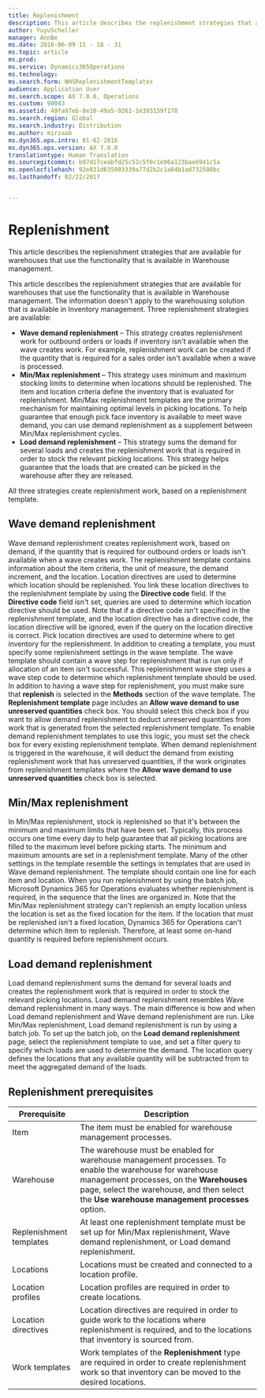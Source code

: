 ```yaml
---
title: Replenishment
description: This article describes the replenishment strategies that are available for warehouses that use the functionality that is available in Warehouse management.
author: YuyuScheller
manager: AnnBe
ms.date: 2016-06-09 11 - 18 - 31
ms.topic: article
ms.prod: 
ms.service: Dynamics365Operations
ms.technology: 
ms.search.form: WHSReplenishmentTemplates
audience: Application User
ms.search.scope: AX 7.0.0, Operations
ms.custom: 90043
ms.assetid: 49fa97eb-8e10-49a5-9261-1e393159f178
ms.search.region: Global
ms.search.industry: Distribution
ms.author: mirzaab
ms.dyn365.ops.intro: 01-02-2016
ms.dyn365.ops.version: AX 7.0.0
translationtype: Human Translation
ms.sourcegitcommit: b97d17ceabfd25c52c5f0c1e96a123bae6941c5a
ms.openlocfilehash: 92e831d635003339a77d2b2c1a84b1ad732508bc
ms.lasthandoff: 02/22/2017


---
```


# <a name="replenishment"></a>Replenishment

This article describes the replenishment strategies that are available for warehouses that use the functionality that is available in Warehouse management.

This article describes the replenishment strategies that are available for warehouses that use the functionality that is available in Warehouse management. The information doesn't apply to the warehousing solution that is available in Inventory management. Three replenishment strategies are available:

-   **Wave demand replenishment** – This strategy creates replenishment work for outbound orders or loads if inventory isn't available when the wave creates work. For example, replenishment work can be created if the quantity that is required for a sales order isn't available when a wave is processed.
-   **Min/Max replenishment** – This strategy uses minimum and maximum stocking limits to determine when locations should be replenished. The item and location criteria define the inventory that is evaluated for replenishment. Min/Max replenishment templates are the primary mechanism for maintaining optimal levels in picking locations. To help guarantee that enough pick face inventory is available to meet wave demand, you can use demand replenishment as a supplement between Min/Max replenishment cycles.
-   **Load demand replenishment** – This strategy sums the demand for several loads and creates the replenishment work that is required in order to stock the relevant picking locations. This strategy helps guarantee that the loads that are created can be picked in the warehouse after they are released.

All three strategies create replenishment work, based on a replenishment template.

## <a name="wave-demand-replenishment"></a>Wave demand replenishment
Wave demand replenishment creates replenishment work, based on demand, if the quantity that is required for outbound orders or loads isn't available when a wave creates work. The replenishment template contains information about the item criteria, the unit of measure, the demand increment, and the location. Location directives are used to determine which location should be replenished. You link these location directives to the replenishment template by using the **Directive code** field. If the **Directive code** field isn't set, queries are used to determine which location directive should be used. Note that if a directive code isn't specified in the replenishment template, and the location directive has a directive code, the location directive will be ignored, even if the query on the location directive is correct. Pick location directives are used to determine where to get inventory for the replenishment. In addition to creating a template, you must specify some replenishment settings in the wave template. The wave template should contain a wave step for replenishment that is run only if allocation of an item isn't successful. This replenishment wave step uses a wave step code to determine which replenishment template should be used. In addition to having a wave step for replenishment, you must make sure that **replenish** is selected in the **Methods** section of the wave template. The **Replenishment template** page includes an **Allow wave demand to use unreserved quantities** check box. You should select this check box if you want to allow demand replenishment to deduct unreserved quantities from work that is generated from the selected replenishment template. To enable demand replenishment templates to use this logic, you must set the check box for every existing replenishment template. When demand replenishment is triggered in the warehouse, it will deduct the demand from existing replenishment work that has unreserved quantities, if the work originates from replenishment templates where the **Allow wave demand to use unreserved quantities** check box is selected.

## <a name="minmax-replenishment"></a>Min/Max replenishment
In Min/Max replenishment, stock is replenished so that it's between the minimum and maximum limits that have been set. Typically, this process occurs one time every day to help guarantee that all picking locations are filled to the maximum level before picking starts. The minimum and maximum amounts are set in a replenishment template. Many of the other settings in the template resemble the settings in templates that are used in Wave demand replenishment. The template should contain one line for each item and location. When you run replenishment by using the batch job, Microsoft Dynamics 365 for Operations evaluates whether replenishment is required, in the sequence that the lines are organized in. Note that the Min/Max replenishment strategy can't replenish an empty location unless the location is set as the fixed location for the item. If the location that must be replenished isn't a fixed location, Dynamics 365 for Operations can't determine which item to replenish. Therefore, at least some on-hand quantity is required before replenishment occurs.

## <a name="load-demand-replenishment"></a>Load demand replenishment
Load demand replenishment sums the demand for several loads and creates the replenishment work that is required in order to stock the relevant picking locations. Load demand replenishment resembles Wave demand replenishment in many ways. The main difference is how and when Load demand replenishment and Wave demand replenishment are run. Like Min/Max replenishment, Load demand replenishment is run by using a batch job. To set up the batch job, on the **Load demand replenishment** page, select the replenishment template to use, and set a filter query to specify which loads are used to determine the demand. The location query defines the locations that any available quantity will be subtracted from to meet the aggregated demand of the loads.

## <a name="replenishment-prerequisites"></a>Replenishment prerequisites
| Prerequisite            | Description                                                                                                                                                                                                                                        |
|-------------------------|----------------------------------------------------------------------------------------------------------------------------------------------------------------------------------------------------------------------------------------------------|
| Item                    | The item must be enabled for warehouse management processes.                                                                                                                                                                                       |
| Warehouse               | The warehouse must be enabled for warehouse management processes. To enable the warehouse for warehouse management processes, on the **Warehouses** page, select the warehouse, and then select the **Use warehouse management processes** option. |
| Replenishment templates | At least one replenishment template must be set up for Min/Max replenishment, Wave demand replenishment, or Load demand replenishment.                                                                                                             |
| Locations               | Locations must be created and connected to a location profile.                                                                                                                                                                                     |
| Location profiles       | Location profiles are required in order to create locations.                                                                                                                                                                                       |
| Location directives     | Location directives are required in order to guide work to the locations where replenishment is required, and to the locations that inventory is sourced from.                                                                                     |
| Work templates          | Work templates of the **Replenishment** type are required in order to create replenishment work so that inventory can be moved to the desired locations.                                                                                           |




